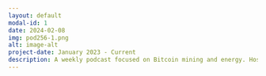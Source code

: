 ```yaml
---
layout: default
modal-id: 1
date: 2024-02-08
img: pod256-1.png
alt: image-alt
project-date: January 2023 - Current
description: A weekly podcast focused on Bitcoin mining and energy. Hosted by <a href="https://x.com/bitkite" target="_blank" rel="noopener noreferrer"><font color="orange">Rod</font></a> and <a href="https://x.com/econoalchemist" target="_blank" rel="noopener noreferrer"><font color="orange">econoalchemist</font></a>. You can find all the POD256 episodes <a href="https://pod256.org/" target="_blank" rel="noopener noreferrer"><font color="orange">here</font></a>. You can also support POD256 directly and privately with our <a href="https://paynym.rs/+appetizingadministration90" target="_blank" rel="noopener noreferrer"><font color="orange">PayNym</font></a> or support the show with your <a href="https://256foundation.org/mining_links.txt" target="_blank" rel="noopener noreferrer"><font color="orange">hashrate</font></a>.
---
```

